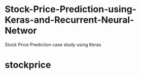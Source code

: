 # Stock-Price-Prediction-using-Keras-and-Recurrent-Neural-Networ
Stock Price Prediction case study using Keras
# stockprice

